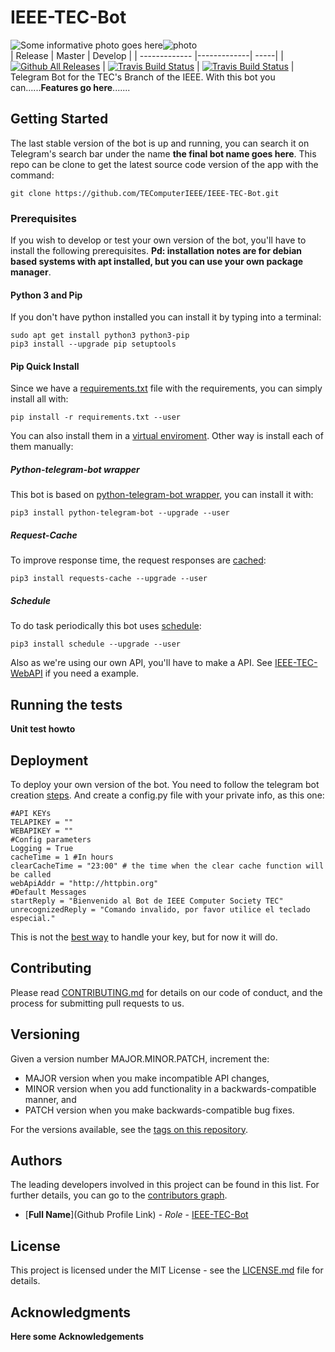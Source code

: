 IEEE-TEC-Bot
==================
![Some informative photo goes here](photo.png)![photo](photo.png)   
| Release        | Master           | Develop  |
| ------------- |-------------| -----|
|[![Github All Releases](https://img.shields.io/github/release/TEComputerIEEE/IEEE-TEC-Bot.svg)](https://github.com/TEComputerIEEE/IEEE-TEC-Bot)     | [![Travis Build Status](https://travis-ci.org/TEComputerIEEE/IEEE-TEC-Bot.svg?branch=master)](https://github.com/TEComputerIEEE/IEEE-TEC-Bot)  | [![Travis Build Status](https://travis-ci.org/TEComputerIEEE/IEEE-TEC-Bot.svg?branch=develop)](https://github.com/TEComputerIEEE/IEEE-TEC-Bot) |    
Telegram Bot for the TEC's Branch of the IEEE. With this bot you can......**Features go here**.......

## Getting Started

The last stable version of the bot is up and running, you can search it on Telegram's search bar under the name **the final bot name goes here**. This repo can be clone to get the latest source code version of the app with the command:
```
git clone https://github.com/TEComputerIEEE/IEEE-TEC-Bot.git
```

### Prerequisites
If you wish to develop or test your own version of the bot, you'll have to install the following prerequisites. **Pd: installation notes are for debian based systems with apt installed, but you can use your own package manager**.     
#### Python 3 and Pip
If you don't have python installed you can install it by typing into a terminal:
```
sudo apt get install python3 python3-pip
pip3 install --upgrade pip setuptools
```
#### Pip Quick Install
Since we have a [requirements.txt](requirements.txt) file with the requirements, you can simply install all with:
```
pip install -r requirements.txt --user
```
You can also install them in a [virtual enviroment](https://virtualenv.pypa.io/en/stable/userguide/#usage).
Other way is install each of them manually:
##### Python-telegram-bot wrapper
This bot is based on [python-telegram-bot wrapper](https://github.com/python-telegram-bot/python-telegram-bot), you can install it with:
```
pip3 install python-telegram-bot --upgrade --user
```
##### Request-Cache
To improve response time, the request responses are [cached](https://github.com/reclosedev/requests-cache/blob/master/docs/user_guide.rst):
```
pip3 install requests-cache --upgrade --user
```
##### Schedule
To do task periodically this bot uses [schedule](https://github.com/dbader/schedule):
```
pip3 install schedule --upgrade --user
```

Also as we're using our own API, you'll have to make a API. See [IEEE-TEC-WebAPI](https://github.com/TEComputerIEEE/IEEE-TEC-WebAPI) if you need a example.

## Running the tests
**Unit test howto**

## Deployment
To deploy your own version of the bot. You need to follow the telegram bot creation [steps](https://core.telegram.org/bots#3-how-do-i-create-a-bot). And create a config.py file with your private info, as this one:

```
#API KEYs
TELAPIKEY = ""
WEBAPIKEY = ""
#Config parameters
Logging = True
cacheTime = 1 #In hours
clearCacheTime = "23:00" # the time when the clear cache function will be called
webApiAddr = "http://httpbin.org"
#Default Messages
startReply = "Bienvenido al Bot de IEEE Computer Society TEC"
unrecognizedReply = "Comando invalido, por favor utilice el teclado especial."
```

This is not the [best way](https://medium.freecodecamp.org/how-to-securely-store-api-keys-4ff3ea19ebda) to handle your key, but for now it will do.

## Contributing

Please read [CONTRIBUTING.md](docs/CONTRIBUTING.md) for details on our code of conduct, and the process for submitting pull requests to us.

## Versioning
Given a version number MAJOR.MINOR.PATCH, increment the:

* MAJOR version when you make incompatible API changes,
* MINOR version when you add functionality in a backwards-compatible manner, and
* PATCH version when you make backwards-compatible bug fixes.

For the versions available, see the [tags on this repository](https://github.com/TEComputerIEEE/IEEE-TEC-Bot/tags). 

## Authors
The leading developers involved in this project can be found in this list. For further details, you can go to the [contributors graph](https://github.com/TEComputerIEEE/IEEE-TEC-Bot/graphs/contributors).
* [**Full Name**](Github Profile Link) - *Role* - [IEEE-TEC-Bot](https://github.com/TEComputerIEEE/IEEE-TEC-Bot)

## License

This project is licensed under the MIT License - see the [LICENSE.md](LICENSE.md) file for details.

## Acknowledgments
**Here some Acknowledgements**
